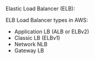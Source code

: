 Elastic Load Balancer (ELB):

ELB Load Balancer types in AWS:
- Application LB (ALB or ELBv2)
- Classic LB (ELBv1)
- Network NLB
- Gateway LB